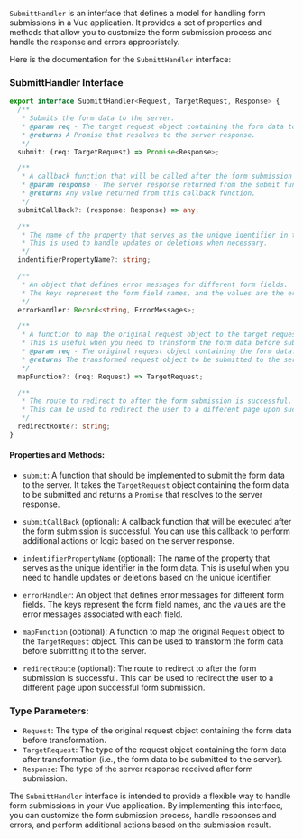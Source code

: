 `SubmittHandler` is an interface that defines a model for handling form submissions in a Vue application. It provides a set of properties and methods that allow you to customize the form submission process and handle the response and errors appropriately.

Here is the documentation for the `SubmittHandler` interface:

### SubmittHandler Interface

```typescript
export interface SubmittHandler<Request, TargetRequest, Response> {
  /**
   * Submits the form data to the server.
   * @param req - The target request object containing the form data to be submitted.
   * @returns A Promise that resolves to the server response.
   */
  submit: (req: TargetRequest) => Promise<Response>;

  /**
   * A callback function that will be called after the form submission is successful.
   * @param response - The server response returned from the submit function.
   * @returns Any value returned from this callback function.
   */
  submitCallBack?: (response: Response) => any;

  /**
   * The name of the property that serves as the unique identifier in the form data.
   * This is used to handle updates or deletions when necessary.
   */
  indentifierPropertyName?: string;

  /**
   * An object that defines error messages for different form fields.
   * The keys represent the form field names, and the values are the error messages.
   */
  errorHandler: Record<string, ErrorMessages>;

  /**
   * A function to map the original request object to the target request object.
   * This is useful when you need to transform the form data before submitting it to the server.
   * @param req - The original request object containing the form data.
   * @returns The transformed request object to be submitted to the server.
   */
  mapFunction?: (req: Request) => TargetRequest;

  /**
   * The route to redirect to after the form submission is successful.
   * This can be used to redirect the user to a different page upon successful form submission.
   */
  redirectRoute?: string;
}
```

#### Properties and Methods:

- `submit`: A function that should be implemented to submit the form data to the server. It takes the `TargetRequest` object containing the form data to be submitted and returns a `Promise` that resolves to the server response.

- `submitCallBack` (optional): A callback function that will be executed after the form submission is successful. You can use this callback to perform additional actions or logic based on the server response.

- `indentifierPropertyName` (optional): The name of the property that serves as the unique identifier in the form data. This is useful when you need to handle updates or deletions based on the unique identifier.

- `errorHandler`: An object that defines error messages for different form fields. The keys represent the form field names, and the values are the error messages associated with each field.

- `mapFunction` (optional): A function to map the original `Request` object to the `TargetRequest` object. This can be used to transform the form data before submitting it to the server.

- `redirectRoute` (optional): The route to redirect to after the form submission is successful. This can be used to redirect the user to a different page upon successful form submission.

### Type Parameters:

- `Request`: The type of the original request object containing the form data before transformation.
- `TargetRequest`: The type of the request object containing the form data after transformation (i.e., the form data to be submitted to the server).
- `Response`: The type of the server response received after form submission.

The `SubmittHandler` interface is intended to provide a flexible way to handle form submissions in your Vue application. By implementing this interface, you can customize the form submission process, handle responses and errors, and perform additional actions based on the submission result.
